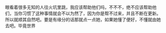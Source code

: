 眼看着很多无知的人往火坑里跳，我应该帮助他们吗，不不不，绝不应该帮助他们，当你习惯了这种事情就会不以为然了，因为你是帮不过来，并且不断在更新。所以就顺其自然吧。要是有缘分的话那就点一点她，如果她懂了便好，不懂就由她去吧。毕竟世界